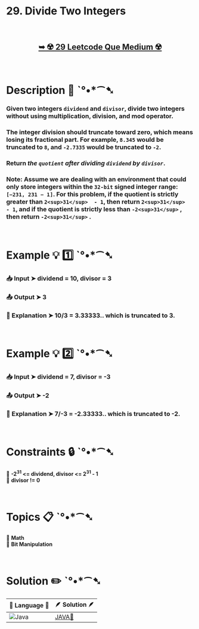 # 29. Divide Two Integers

</br>

<h2 align="center"> 

<a href="https://leetcode.com/problems/divide-two-integers/description/"><strong>➥ ☢️ 29 Leetcode Que Medium ☢️ </strong></a>
</h2>

</br>

# Description 📜 ˋ°•*⁀➷

### Given two integers `dividend` and `divisor`, divide two integers without using multiplication, division, and mod operator.

### The integer division should truncate toward zero, which means losing its fractional part. For example, `8.345` would be truncated to `8`, and `-2.7335` would be truncated to `-2`.

### Return *the `quotient` after dividing `dividend` by `divisor`*.

### Note: Assume we are dealing with an environment that could only store integers within the `32-bit` signed integer range: `[−231, 231 − 1]`. For this problem, if the quotient is strictly greater than `2<sup>31</sup>  - 1`, then return `2<sup>31</sup>  - 1`, and if the quotient is strictly less than `-2<sup>31</sup>` , then return `-2<sup>31</sup>` .



</br>

# Example 💡 1️⃣ ˋ°•*⁀➷

  ### 📥 Input  ➤ dividend = 10, divisor = 3

  ### 📤 Output  ➤ 3

  ### 🔦 Explanation  ➤ 10/3 = 3.33333.. which is truncated to 3.

</br>

# Example 💡 2️⃣ ˋ°•*⁀➷

  ### 📥 Input ➤ dividend = 7, divisor = -3

  ### 📤 Output  ➤  -2

  ### 🔦 Explanation ➤  7/-3 = -2.33333.. which is truncated to -2.



</br>

# Constraints 🔒 ˋ°•*⁀➷

🔹 **-2<sup>31</sup> <= dividend, divisor <= 2<sup>31</sup> - 1** </br>
🔹 **divisor != 0** </br>

</br>

# Topics 📋 ˋ°•*⁀➷

🔸 **Math**  </br>
🔸 **Bit Manipulation**  </br>


</br>

# Solution ✏️ ˋ°•*⁀➷

| 📒 Language 📒  | 🪶 Solution 🪶 |
| ------------- | ------------- |
|  ![Java](https://img.shields.io/badge/java-%23ED8B00.svg?style=for-the-badge&logo=openjdk&logoColor=white)  | [JAVA🍁](https://github.com/Prakhar-002/LEETCODE/blob/main/%F0%9F%8E%AD%20LEVEL%20wise%20que%20with%20solution%20%F0%9F%8E%AF/%E2%98%A2%EF%B8%8F%20Medium%20%E2%98%A2%EF%B8%8F/%E2%98%A2%EF%B8%8F%20Medium%2029.%20Divide%20Two%20Integers%20%F0%9F%8D%81/%F0%9F%8D%81JAVA-29-DivideTwoIntegers.java) |
